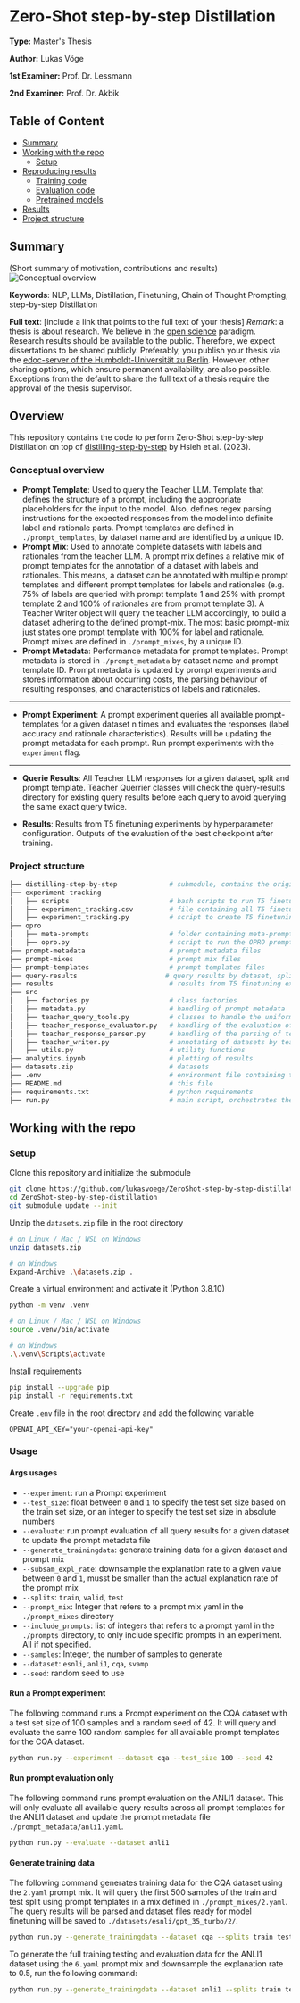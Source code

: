 # Zero-Shot step-by-step Distillation

**Type:** Master's Thesis

**Author:** Lukas Vöge

**1st Examiner:** Prof. Dr.  Lessmann

**2nd Examiner:** Prof. Dr. Akbik

## Table of Content

- [Summary](#summary)
- [Working with the repo](#Working-with-the-repo)
    - [Setup](#Setup)
- [Reproducing results](#Reproducing-results)
    - [Training code](#Training-code)
    - [Evaluation code](#Evaluation-code)
    - [Pretrained models](#Pretrained-models)
- [Results](#Results)
- [Project structure](-Project-structure)

## Summary

(Short summary of motivation, contributions and results)
![Conceptual overview](./conceptual_overview.png)

**Keywords**: NLP, LLMs, Distillation, Finetuning, Chain of Thought Prompting, step-by-step Distillation

**Full text**: [include a link that points to the full text of your thesis]
*Remark*: a thesis is about research. We believe in the [open science](https://en.wikipedia.org/wiki/Open_science) paradigm. Research results should be available to the public. Therefore, we expect dissertations to be shared publicly. Preferably, you publish your thesis via the [edoc-server of the Humboldt-Universität zu Berlin](https://edoc-info.hu-berlin.de/de/publizieren/andere). However, other sharing options, which ensure permanent availability, are also possible. <br> Exceptions from the default to share the full text of a thesis require the approval of the thesis supervisor.  

## Overview

This repository contains the code to perform Zero-Shot step-by-step Distillation on top of [distilling-step-by-step](https://github.com/google-research/distilling-step-by-step) by Hsieh et al. (2023).

### Conceptual overview

 - **Prompt Template**: Used to query the Teacher LLM. Template that defines the structure of a prompt, including the appropriate placeholders for the input to the model. Also, defines regex parsing instructions for the expected responses from the model into definite label and rationale parts. Prompt templates are defined in `./prompt_templates`, by dataset name and are identified by a unique ID.
 - **Prompt Mix**: Used to annotate complete datasets with labels and rationales from the teacher LLM. A prompt mix defines a relative mix of prompt templates for the annotation of a dataset with labels and rationales. This means, a dataset can be annotated with multiple prompt templates and different prompt templates for labels and rationales (e.g. 75% of labels are queried with prompt template 1 and 25% with prompt template 2 and 100% of rationales are from prompt template 3). A Teacher Writer object will query the teacher LLM accordingly, to build a dataset adhering to the defined prompt-mix. The most basic prompt-mix just states one prompt template with 100% for label and rationale. Prompt mixes are defined in `./prompt_mixes`, by a unique ID.
 - **Prompt Metadata**: Performance metadata for prompt templates. Prompt metadata is stored in `./prompt_metadata` by dataset name and prompt template ID. Prompt metadata is updated by prompt experiments and stores information about occurring costs, the parsing behaviour of resulting responses, and characteristics of labels and rationales.

---

 - **Prompt Experiment**: A prompt experiment queries all available prompt-templates for a given dataset n times and evaluates the responses (label accuracy and rationale characteristics). Results will be updating the prompt metadata for each prompt. Run prompt experiments with the `--experiment` flag.

---

 - **Querie Results**: All Teacher LLM responses for a given dataset, split and prompt template. Teacher Querrier classes will check the query-results directory for existing query results before each query to avoid querying the same exact query twice.

 - **Results**: Results from T5 finetuning experiments by hyperparameter configuration. Outputs of the evaluation of the best checkpoint after training.


### Project structure

```bash
├── distilling-step-by-step             # submodule, contains the original code by Hsieh et al. (2023) to (step-by-step) finetune T5 models
├── experiment-tracking 
│   ├── scripts                         # bash scripts to run T5 finetuning experiments
│   ├── experiment_tracking.csv         # file containing all T5 finetuning experiments
│   ├── experiment_tracking.py          # script to create T5 finetuning scripts and update the tracking file
├── opro    
│   ├── meta-prompts                    # folder containing meta-prompts
│   ├── opro.py                         # script to run the OPRO prompt optimization
├── prompt-metadata                     # prompt metadata files
├── prompt-mixes                        # prompt mix files
├── prompt-templates                    # prompt templates files
├── query-results                      # query results by dataset, split and prompt template
├── results                             # results from T5 finetuning experiments by hyperparameter configuration
├── src 
│   ├── factories.py                    # class factories
│   ├── metadata.py                     # handling of prompt metadata
│   ├── teacher_query_tools.py          # classes to handle the uniform querying of the teacher model by prompt templates
│   ├── teacher_response_evaluator.py   # handling of the evaluation of teacher responses
│   ├── teacher_response_parser.py      # handling of the parsing of teacher responses
│   ├── teacher_writer.py               # annotating of datasets by teacher LLM based on prompt-mixes
│   ├── utils.py                        # utility functions
├── analytics.ipynb                     # plotting of results
├── datasets.zip                        # datasets
├── .env                                # environment file containing the OpenAI API key
├── README.md                           # this file
├── requirements.txt                    # python requirements
├── run.py                              # main script, orchestrates the source code

```

## Working with the repo

### Setup

Clone this repository and initialize the submodule
```bash
git clone https://github.com/lukasvoege/ZeroShot-step-by-step-distillation.git
cd ZeroShot-step-by-step-distillation
git submodule update --init
```

Unzip the `datasets.zip` file in the root directory
```bash
# on Linux / Mac / WSL on Windows
unzip datasets.zip

# on Windows
Expand-Archive .\datasets.zip .
```	

Create a virtual environment and activate it (Python 3.8.10)
```bash
python -m venv .venv

# on Linux / Mac / WSL on Windows
source .venv/bin/activate

# on Windows
.\.venv\Scripts\activate
```

Install requirements
```bash
pip install --upgrade pip
pip install -r requirements.txt
```

Create `.env` file in the root directory and add the following variable
```.env
OPENAI_API_KEY="your-openai-api-key"
```

### Usage
#### Args usages
 - `--experiment`: run a Prompt experiment
 - `--test_size`: float between `0` and `1` to specify the test set size based on the train set size, or an integer to specify the test set size in absolute numbers
 - `--evaluate`: run prompt evaluation of all query results for a given dataset to update the prompt metadata file
 - `--generate_trainingdata`: generate training data for a given dataset and prompt mix
 - `--subsam_expl_rate`: downsample the explanation rate to a given value between `0` and `1`, musst be smaller than the actual explanation rate of the prompt mix
 - `--splits`: `train`, `valid`, `test`
 - `--prompt_mix`: Integer that refers to a prompt mix yaml in the `./prompt_mixes` directory
 - `--include_prompts`: list of integers that refers to a prompt yaml in the `./prompts` directory, to only include specific prompts in an experiment. All if not specified.
 - `--samples`: Integer, the number of samples to generate
 - `--dataset`: `esnli`, `anli1`, `cqa`, `svamp`
 - `--seed`: random seed to use

 #### Run a Prompt experiment
 The following command runs a Prompt experiment on the CQA dataset with a test set size of 100 samples and a random seed of 42. It will query and evaluate the same 100 random samples for all available prompt templates for the CQA dataset.
 ```bash
python run.py --experiment --dataset cqa --test_size 100 --seed 42
```

#### Run prompt evaluation only
The following command runs prompt evaluation on the ANLI1 dataset. This will only evaluate all available query results across all prompt templates for the ANLI1 dataset and update the prompt metadata file `./prompt_metadata/anli1.yaml`.

```bash
python run.py --evaluate --dataset anli1
```

#### Generate training data
The following command generates training data for the CQA dataset using the `2.yaml` prompt mix. It will query the first 500 samples of the train and test split using prompt templates in a mix defined in `./prompt_mixes/2.yaml`. The query results will be parsed and dataset files ready for model finetuning will be saved to `./datasets/esnli/gpt_35_turbo/2/`.

```bash
python run.py --generate_trainingdata --dataset cqa --splits train test --prompt_mix 2 --samples 500
```

To generate the full training testing and evaluation data for the ANLI1 dataset using the `6.yaml` prompt mix and downsample the explanation rate to 0.5, run the following command:

```bash
python run.py --generate_trainingdata --dataset anli1 --splits train test valid --prompt_mix 6 --subsam_expl_rate 0.5
```